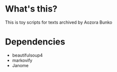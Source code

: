 # What's this?
This is toy scripts for texts archived by Aozora Bunko

# Dependencies
- beautifulsoup4
- markovify
- Janome
